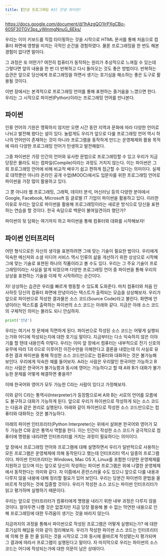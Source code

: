 ```yaml
---
title: [안녕 프로그래밍 #3] 안녕 파이썬!
---
```


https://docs.google.com/document/d/1hAzgQO1IrPXgCBo-60SF30TGV3ps_yWmmgNnuG_6Eks/

우리는 이미 키보드를 직접 타이핑하는 것을 시작으로 HTML 문서를 통해 처음으로 컴퓨터 화면에 영향을 미치는 극적인 순간을 경험하였다. 물론 프로그래밍을 한 번도 해본 경험이 없다면 말이다. 

그 과정은 또 어떤가? 여전히 컴퓨터가 동작하는 원리가 추상적으로 느껴질 수 있는데 그렇다면 앞의 내용을 한 번 더 반복하고 다시 돌아오는 것도 좋은 방법이다. 반복하는 습관은 앞으로 당신에게 프로그래밍을 하면서 생기는 호기심을 해소하는 좋은 도구로 활용될 것이다.

이번 장에서는 본격적으로 프로그래밍 언어를 통해 표현하는 즐거움을 느꼈으면 한다. 우리는 그 시작으로 파이썬(Python)이라는 프로그래밍 언어를 만나본다.

## 파이썬

인류 언어의 기원은 명확하지 않지만 오랜 시간 동안 지역과 문화에 따라 다양한 언어로 나뉘고 발전해 왔다는 설이 있다. 놀랍게도 우리가 앞으로 다룰 프로그래밍 언어 역시 하나의 언어만이 존재하는 것이 아니라 프로그램을 동작하게 만드는 운영체제와 활용 목적에 따라 다양한 프로그래밍 언어가 탄생하고 발전해왔다.   

그중 파이썬은 가장 인간의 언어와 유사한 문법으로 프로그래밍할 수 있고 우리가 지금 당장은 몰라도 되는 컴파일(Compile)이라는 과정도 거치지 않는다. 이는 파이썬은 그 외 프로그래밍 언어에 비해 비교적 배우기 쉽고 편하게 접근할 수 있다는 의미이다. 실제로 대학뿐만 아니라 온라인 공개 수업(MOOC)에서도 입문자를 위한 프로그래밍 언어로 파이썬을 가장 많이 활용하고 있다.

그 뿐 아니라 웹 프로그래밍, 그래픽, 데이터 분석, 머신러닝 등의 다양한 분야에서 Google, Facebook, Microsoft 등 글로벌 IT 기업이 파이썬을 활용하고 있다. 이러한 이유로 우리는 앞으로 파이썬을 활용해 프로그래밍이라는 새로운 방식으로 당신을 표현하는 연습을 할 것이다. 한국 속담으로 백문이 불여일견이라 했던가? 

파이썬의 뒷 담화는 여기까지 하고 파이썬을 통해 컴퓨터와 대화를 시작해보자!

## 파이썬 인터프리터

어떤 형식으로든 자신의 생각을 표현하려면 그에 맞는 기술이 필요한 법이다. 우리에게 익숙한 메신저와 소셜 미디어 서비스 역시 인류의 삶을 개선하기 위한 상상으로 시작해 그에 맞는 기술로 표현된 하나의 작품이라고 볼 수도 있다. 우리는 그 주요 기술이 프로그래밍이라는 사실을 알게 되었으며 다양한 프로그래밍 언어 중 파이썬을 통해 우리의 상상을 표현하는 기술을 이제 막 시작하려는 순간이다.

자! 상상하는 습관은 우리를 빠르게 행동할 수 있도록 도와준다. 마치 컴퓨터와 처음 인사하듯 당신의 컴퓨터 화면에 안녕이라는 텍스트가 출력되는 모습을 상상해보자. 우리가 앞으로 파이썬으로 작성한 결과물은 소스 코드(Source Code)라고 불린다. 화면에 안녕이라는 텍스트를 출력하는 파이썬의 소스 코드는 아래와 같다. 지금은 아래 소스 코드의 구체적인 의미는 몰라도 되니 안심하자.

```python
print('안녕')
```

우리는 여기서 첫 문제에 직면하게 된다. 파이썬으로 작성된 소스 코드는 어떻게 실행되는가와 어디에 작성되는지에 대한 호기심 말이다. 지금부터는 다소 익숙하지 않은 이야기를 할 텐데 내용인즉 이렇다. 우리는 이미 앞 장에서 컴퓨터는 내부적으로 전기 신호의 유무에 따라 1과 0으로 이루어진 이진수만을 이해한다고 결론을 내렸는데 이 사실로 유추한 결과 파이썬을 통해 작성한 소스 코드만으로는 컴퓨터와 대화하는 것은 불가능해 보인다. 우리에게 익숙한 예를 들어보자. A라는 사람은 우리말인 한국어만 가능하고 B라는 사람은 한국어가 불가능함과 동시에 영어는 가능하다고 할 때 A와 B가 대화가 불가능한 문제를 어떻게 해결하면 좋을까?

이때 한국어와 영어가 모두 가능한 C라는 사람이 있다고 가정해보자. 

이와 같이 C라는 통역사(Interpreter)가 등장함으로써 A와 B는 서로의 언어를 모름에도 불구하고 대화가 가능하게 된다. 앞으로 우리가 파이썬으로 작성하게 되는 소스 코드는 다음과 같은 원리로 실행된다. 아래와 같이 파이썬으로 작성한 소스 코드만으로는 컴퓨터와 대화하는 것은 불가능하다.

아래의 파이썬 인터프리터(Python Interpreter)는 위에서 살펴본 한국어와 영어가 모두 가능한 C와 같은 통역사 역할을 한다. 이는 인간이 작성한 소스 코드가 궁극적으로 컴퓨터에 명령을 내리려면 인터프리터를 거치는 과정이 필요하다는 의미이다.

앞 장에서 프로그래밍 언어와 프로그램에 대해 설명하면서 우리가 일반적으로 사용하는 모든 프로그램은 운영체제에 의해 동작된다고 했는데 인터프리터 역시 일종의 프로그램이다. 파이썬 인터프리터는 Windows, Mac OS X, Linux를 포함한 다양한 운영체제를 지원하고 있으며 이는 앞으로 당신이 작성하는 파이썬 프로그램은 위에 나열한 운영체제에서 동작한다는 의미와 같다.
자 이쯤에서 혼란스러울 수도 있으니 앞으로 다룰 내용과 다루지 않을 내용에 대해 정리할 필요가 있어 보인다. 우리는 당분간 파이썬의 문법을 올바르게 작성하는 것에 집중할 것이다. 우리가 작성한 소스 코드는 파이썬 인터프리터가 읽고 평가하며 실행하기 때문이다.

우리는 앞으로 인터프리터가 컴퓨터에게 명령을 내리기 위한 내부 과정은 다루지 않을 것이다. 알아두면 나쁠 것은 없겠지만 지금 당장 활용해 볼 수 없는 막연한 내용으로 인해 프로그래밍에 대한 두려움이 생기는 것을 바라지 않는다.

지금까지의 과정을 통해서 파이썬으로 작성된 프로그램은 어떻게 실행되는가? 에 대한 호기심의 해답을 이와 같이 정리해보자. 우리가 작성한 파이썬 소스 코드는 인터프리터에 의해 한 줄 한 줄 읽히는 것을 시작으로 그와 동시에 올바르게 작성됐는지 평가되며 그 결과에 따라서 프로그램이 실행된다고 말이다.
자 마지막으로 우리는 파이썬의 소스 코드는 어디에 작성되는가에 대한 의문이 남은 상태이다.




